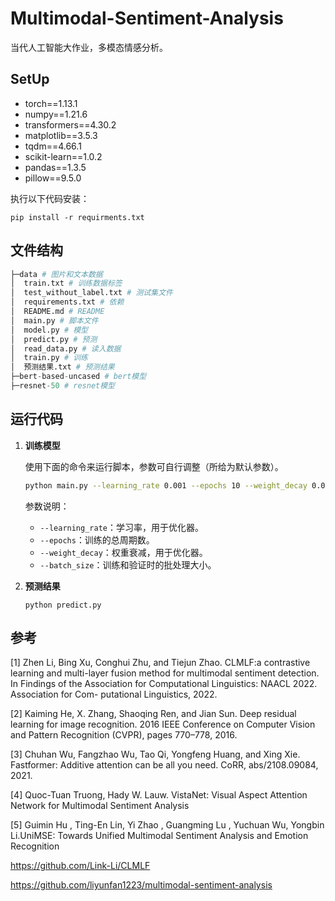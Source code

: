 # Multimodal-Sentiment-Analysis
 当代人工智能大作业，多模态情感分析。

## SetUp

- torch==1.13.1
- numpy==1.21.6
- transformers==4.30.2
- matplotlib==3.5.3
- tqdm==4.66.1
- scikit-learn==1.0.2
- pandas==1.3.5
- pillow==9.5.0


执行以下代码安装：

```shell
pip install -r requirments.txt
```

## 文件结构

```python
├─data # 图片和文本数据
│  train.txt # 训练数据标签
│  test_without_label.txt # 测试集文件
│  requirements.txt # 依赖
│  README.md # README
│  main.py # 脚本文件
│  model.py # 模型
│  predict.py # 预测
│  read_data.py # 读入数据
│  train.py # 训练
│  预测结果.txt # 预测结果       
├─bert-based-uncased # bert模型
├─resnet-50 # resnet模型
```

## 运行代码

1. **训练模型**

    使用下面的命令来运行脚本，参数可自行调整（所给为默认参数）。

    ```sh
    python main.py --learning_rate 0.001 --epochs 10 --weight_decay 0.01 --batch_size 64
    ```

    参数说明：

    *   `--learning_rate`：学习率，用于优化器。
    *   `--epochs`：训练的总周期数。
    *   `--weight_decay`：权重衰减，用于优化器。
    *   `--batch_size`：训练和验证时的批处理大小。


2. **预测结果**

    ```shell
    python predict.py
    ```

## 参考

[1]  Zhen Li, Bing Xu, Conghui Zhu, and Tiejun Zhao. CLMLF:a contrastive learning and multi-layer fusion method for multimodal sentiment detection. In Findings of the Association for Computational Linguistics: NAACL 2022. Association for Com- putational Linguistics, 2022.

[2] Kaiming He, X. Zhang, Shaoqing Ren, and Jian Sun. Deep residual learning for image recognition. 2016 IEEE Conference on Computer Vision and Pattern Recognition (CVPR), pages 770–778, 2016.

[3] Chuhan Wu, Fangzhao Wu, Tao Qi, Yongfeng Huang, and Xing Xie. Fastformer: Additive attention can be all you need. CoRR, abs/2108.09084, 2021.

[4] Quoc-Tuan Truong, Hady W. Lauw. VistaNet: Visual Aspect Attention Network for Multimodal Sentiment Analysis

[5] Guimin Hu , Ting-En Lin, Yi Zhao , Guangming Lu , Yuchuan Wu, Yongbin Li.UniMSE: Towards Unified Multimodal Sentiment Analysis and Emotion Recognition

https://github.com/Link-Li/CLMLF

https://github.com/liyunfan1223/multimodal-sentiment-analysis







